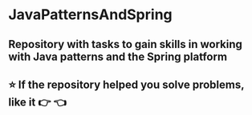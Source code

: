 # JavaPatternsAndSpring
## Repository with tasks to gain skills in working with Java patterns and the Spring platform
## :star: If the repository helped you solve problems, like it :point_right: :point_left:
